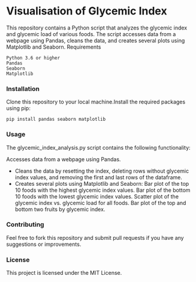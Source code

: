 # Visualisation of Glycemic Index 

This repository contains a Python script that analyzes the glycemic index and glycemic load of various foods. The script accesses data from a webpage using Pandas, cleans the data, and creates several plots using Matplotlib and Seaborn.
Requirements

    Python 3.6 or higher
    Pandas
    Seaborn
    Matplotlib

### Installation

Clone this repository to your local machine.Install the required packages using pip:

`pip install pandas seaborn matplotlib `
 

### Usage

The glycemic_index_analysis.py script contains the following functionality:

Accesses data from a webpage using Pandas.
- Cleans the data by resetting the index, deleting rows without glycemic index values, and removing the first and last rows of the dataframe.
- Creates several plots using Matplotlib and Seaborn:
     Bar plot of the top 10 foods with the highest glycemic index values.
     Bar plot of the bottom 10 foods with the lowest glycemic index values.
     Scatter plot of the glycemic index vs. glycemic load for all foods.
     Bar plot of the top and bottom two fruits by glycemic index.

### Contributing

Feel free to fork this repository and submit pull requests if you have any suggestions or improvements.
### License

This project is licensed under the MIT License.
